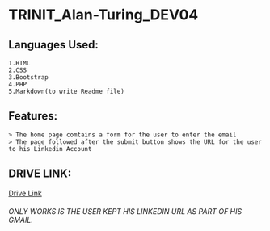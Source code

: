 # TRINIT_Alan-Turing_DEV04   

## Languages Used:
    1.HTML
    2.CSS
    3.Bootstrap
    4.PHP
    5.Markdown(to write Readme file)
    
## Features:

    > The home page comtains a form for the user to enter the email
    > The page followed after the submit button shows the URL for the user to his Linkedin Account 
    
## DRIVE LINK:

[Drive Link](https://drive.google.com/drive/folders/1BpsM_Pj-LhgnX4uVQ106tU4NVVyHNZkH "drive link")
    
###### ONLY WORKS IS THE USER KEPT HIS LINKEDIN URL AS PART OF HIS GMAIL.
